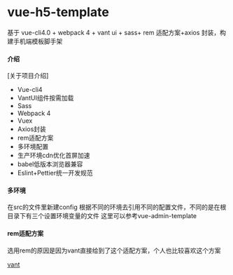 # vue-h5-template

基于 vue-cli4.0 + webpack 4 + vant ui + sass+ rem 适配方案+axios 封装，构建手机端模板脚手架

#### 介绍
[关于项目介绍]

- Vue-cli4    
- VantUI组件按需加载
- Sass         
- Webpack 4        
- Vuex
- Axios封装
- rem适配方案
- 多环境配置
- 生产环境cdn优化首屏加速
- babel低版本浏览器兼容
- Eslint+Pettier统一开发规范
 
#### 多环境
在src的文件里新建config 根据不同的环境去引用不同的配置文件，不同的是在根目录下有三个设置环境变量的文件
这里可以参考vue-admin-template

#### rem适配方案
选用rem的原因是因为vant直接给到了这个适配方案，个人也比较喜欢这个方案

[vant](https://youzan.github.io/vant/#/zh-CN/quickstart)  
 



